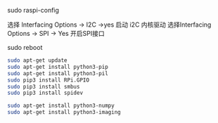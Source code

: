 sudo raspi-config 

选择 Interfacing Options -> I2C ->yes 启动 i2C 内核驱动
选择Interfacing  Options  -> SPI ->  Yes  开启SPI接口

sudo reboot

```sh
sudo apt-get update
sudo apt-get install python3-pip
sudo apt-get install python3-pil
sudo pip3 install RPi.GPIO
sudo pip3 install smbus
sudo pip3 install spidev

sudo apt-get install python3-numpy
sudo apt-get install python3-imaging
```
<!--stackedit_data:
eyJoaXN0b3J5IjpbOTE2NTE1NzUyLC0zNDk2MzkzMzAsODQ0Nz
IyNzY1LDEwMTgwOTE0NTldfQ==
-->